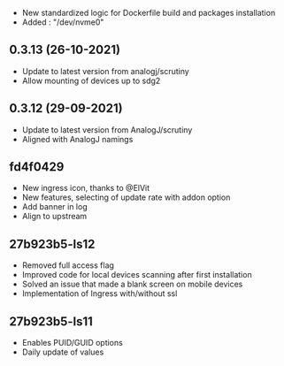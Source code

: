 - New standardized logic for Dockerfile build and packages installation
- Added : "/dev/nvme0"

## 0.3.13 (26-10-2021)
- Update to latest version from analogj/scrutiny
- Allow mounting of devices up to sdg2

## 0.3.12 (29-09-2021)
- Update to latest version from AnalogJ/scrutiny
- Aligned with AnalogJ namings

## fd4f0429
- New ingress icon, thanks to @ElVit
- New features, selecting of update rate with addon option
- Add banner in log
- Align to upstream

## 27b923b5-ls12
- Removed full access flag
- Improved code for local devices scanning after first installation
- Solved an issue that made a blank screen on mobile devices
- Implementation of Ingress with/without ssl

## 27b923b5-ls11
- Enables PUID/GUID options
- Daily update of values

